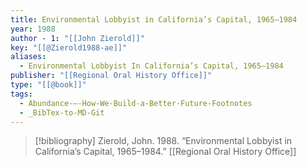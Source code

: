 ```yaml
---
title: Environmental Lobbyist in California’s Capital, 1965–1984
year: 1988
author - 1: "[[John Zierold]]"
key: "[[@Zierold1988-ae]]"
aliases:
  - Environmental Lobbyist In California’s Capital, 1965–1984
publisher: "[[Regional Oral History Office]]"
type: "[[@book]]"
tags:
  - Abundance-–-How-We-Build-a-Better-Future-Footnotes
  - _BibTex-to-MD-Git
---
```


> [!bibliography]
> Zierold, John. 1988. “Environmental Lobbyist in California’s Capital, 1965–1984.” [[Regional Oral History Office]]